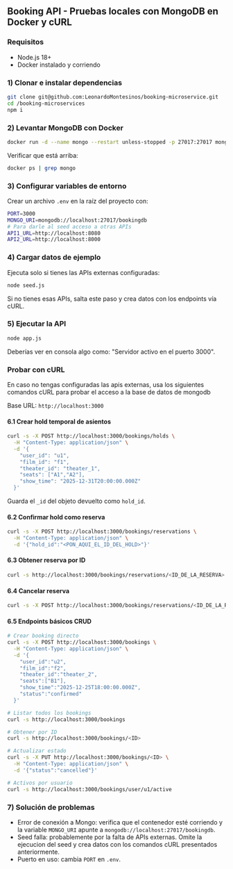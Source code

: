## Booking API - Pruebas locales con MongoDB en Docker y cURL

### Requisitos
- Node.js 18+
- Docker instalado y corriendo

### 1) Clonar e instalar dependencias
```bash
git clone git@github.com:LeonardoMontesinos/booking-microservice.git
cd /booking-microservices
npm i
```

### 2) Levantar MongoDB con Docker
```bash
docker run -d --name mongo --restart unless-stopped -p 27017:27017 mongo:7
```

Verificar que está arriba:
```bash
docker ps | grep mongo
```

### 3) Configurar variables de entorno
Crear un archivo `.env` en la raíz del proyecto con:
```bash
PORT=3000
MONGO_URI=mongodb://localhost:27017/bookingdb
# Para darle al seed acceso a otras APIs
API1_URL=http://localhost:8080
API2_URL=http://localhost:8000
```

### 4) Cargar datos de ejemplo
Ejecuta solo si tienes las APIs externas configuradas:
```bash
node seed.js
```

Si no tienes esas APIs, salta este paso y crea datos con los endpoints vía cURL.

### 5) Ejecutar la API
```bash
node app.js
```

Deberías ver en consola algo como: "Servidor activo en el puerto 3000".

### Probar con cURL

En caso no tengas configuradas las apis externas, usa los siguientes comandos cURL para probar el acceso a la base de datos de mongodb

Base URL: `http://localhost:3000`

#### 6.1 Crear hold temporal de asientos
```bash
curl -s -X POST http://localhost:3000/bookings/holds \
  -H "Content-Type: application/json" \
  -d '{
    "user_id": "u1",
    "film_id": "f1",
    "theater_id": "theater_1",
    "seats": ["A1","A2"],
    "show_time": "2025-12-31T20:00:00.000Z"
  }'
```
Guarda el `_id` del objeto devuelto como `hold_id`.

#### 6.2 Confirmar hold como reserva
```bash
curl -s -X POST http://localhost:3000/bookings/reservations \
  -H "Content-Type: application/json" \
  -d '{"hold_id":"<PON_AQUI_EL_ID_DEL_HOLD>"}'
```

#### 6.3 Obtener reserva por ID
```bash
curl -s http://localhost:3000/bookings/reservations/<ID_DE_LA_RESERVA>
```

#### 6.4 Cancelar reserva
```bash
curl -s -X POST http://localhost:3000/bookings/reservations/<ID_DE_LA_RESERVA>/cancel
```

#### 6.5 Endpoints básicos CRUD
```bash
# Crear booking directo
curl -s -X POST http://localhost:3000/bookings \
  -H "Content-Type: application/json" \
  -d '{
    "user_id":"u2",
    "film_id":"f2",
    "theater_id":"theater_2",
    "seats":["B1"],
    "show_time":"2025-12-25T18:00:00.000Z",
    "status":"confirmed"
  }'

# Listar todos los bookings
curl -s http://localhost:3000/bookings

# Obtener por ID
curl -s http://localhost:3000/bookings/<ID>

# Actualizar estado
curl -s -X PUT http://localhost:3000/bookings/<ID> \
  -H "Content-Type: application/json" \
  -d '{"status":"cancelled"}'

# Activos por usuario
curl -s http://localhost:3000/bookings/user/u1/active
```

### 7) Solución de problemas
- Error de conexión a Mongo: verifica que el contenedor esté corriendo y la variable `MONGO_URI` apunte a `mongodb://localhost:27017/bookingdb`.
- Seed falla: probablemente por la falta de APIs externas. Omite la ejecucion del seed y crea datos con los comandos cURL presentados anteriormente.
- Puerto en uso: cambia `PORT` en `.env`.
